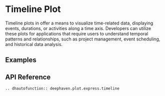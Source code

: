 # Timeline Plot

Timeline plots in offer a means to visualize time-related data, displaying events, durations, or activities along a time axis. Developers can utilize these plots for applications that require users to understand temporal patterns and relationships, such as project management, event scheduling, and historical data analysis.

## Examples


## API Reference
```{eval-rst}
.. dhautofunction:: deephaven.plot.express.timeline
```